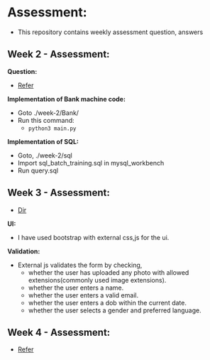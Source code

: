 # Assessment:
- This repository contains weekly assessment question, answers

## Week 2 - Assessment:

**Question:**
- [Refer](./week-2/question.md)

**Implementation of Bank machine code:**
- Goto ./week-2/Bank/
- Run this command:
    - `python3 main.py`

**Implementation of SQL:**
- Goto, ./week-2/sql
- Import sql_batch_training.sql in mysql_workbench
- Run query.sql

## Week 3 - Assessment:
- [Dir](./week-3/question-2/)

**UI:**
- I have used bootstrap with external css,js for the ui.

**Validation:**
- External js validates the form by checking,
    - whether the user has uploaded any photo with allowed extensions(commonly used image extensions).
    - whether the user enters a name.
    - whether the user enters a valid email.
    - whether the user enters a dob within the current date.
    - whether the user selects a gender and preferred language.

## Week 4 - Assessment:
- [Refer](./week-4/README.md)